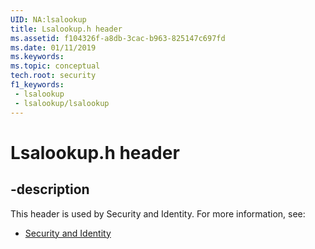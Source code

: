 ```yaml
---
UID: NA:lsalookup
title: Lsalookup.h header
ms.assetid: f104326f-a8db-3cac-b963-825147c697fd
ms.date: 01/11/2019
ms.keywords: 
ms.topic: conceptual
tech.root: security
f1_keywords:
 - lsalookup
 - lsalookup/lsalookup
---
```


# Lsalookup.h header


## -description

This header is used by Security and Identity. For more information, see:

- [Security and Identity](../_security/index.md)

